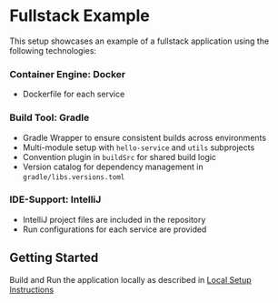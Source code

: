 # Fullstack Example
This setup showcases an example of a fullstack application using the following technologies:

### Container Engine: Docker
- Dockerfile for each service

### Build Tool: Gradle
- Gradle Wrapper to ensure consistent builds across environments
- Multi-module setup with `hello-service` and `utils` subprojects
- Convention plugin in `buildSrc` for shared build logic
- Version catalog for dependency management in `gradle/libs.versions.toml`

### IDE-Support: IntelliJ
- IntelliJ project files are included in the repository
- Run configurations for each service are provided

## Getting Started
Build and Run the application locally as described in [Local Setup Instructions](./charts/Readme.md)